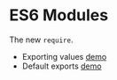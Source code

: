 # ES6 Modules 

The new `require`.

- Exporting values [demo](examples/import-export.js) 
- Default exports [demo](examples/import-export-default.js)

